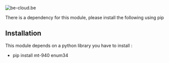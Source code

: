 ![be-cloud.be](http://www.be-cloud.be/images/logo-226x110.png)

There is a dependency for this module, please install the following using pip

## Installation

This module depends on a python library you have to install :

- pip install mt-940 enum34

